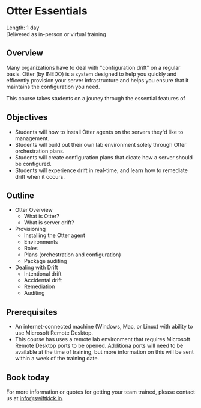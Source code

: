 # Otter Essentials

Length: 1 day  
Delivered as in-person or virtual training

## Overview
Many organizations have to deal with "configuration drift" on a regular basis.  Otter (by INEDO) is a system designed to help you quickly and efficently provision your server infrastructure and helps you ensure that it maintains the configuration you need.

This course takes students on a jouney through the essential features of 
## Objectives
 * Students will how to install Otter agents on the servers they'd like to management.
 * Students will build out their own lab environment solely through Otter orchestration plans.
 * Students will create configuration plans that dicate how a server should be configured.
 * Students will experience drift in real-time, and learn how to remediate drift when it occurs.
 
## Outline
* Otter Overview
  * What is Otter?
  * What is server drift?
* Provisioning
  * Installing the Otter agent
  * Environments
  * Roles
  * Plans (orchestration and configuration)
  * Package auditing
* Dealing with Drift
  * Intentional drift
  * Accidental drift
  * Remediation
  * Auditing
  
## Prerequisites 
* An internet-connected machine (Windows, Mac, or Linux) with ability to use Microsoft Remote Desktop.
* This course has uses a remote lab environment that requires Microsoft Remote Desktop ports to be opened.  Additiona ports will need to be available at the time of training, but more information on this will be sent within a week of the training date.

## Book today
For more information or quotes for getting your team trained, please contact us at info@swiftkick.in.

